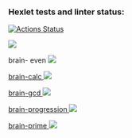 ### Hexlet tests and linter status:
[![Actions Status](https://github.com/EagIe0wI/frontend-project-44/workflows/hexlet-check/badge.svg)](https://github.com/EagIe0wI/frontend-project-44/actions)

<a href="https://codeclimate.com/github/EagIe0wI/frontend-project-44/maintainability"><img src="https://api.codeclimate.com/v1/badges/c3cc8fae09ecf07177e3/maintainability" /></a>

brain- even
<a href=https://asciinema.org/a/x8dhYCo80mnTgEEucPnwbZkLS><img src=https://asciinema.org/a/x8dhYCo80mnTgEEucPnwbZkLS>

brain-calc
<a href=https://asciinema.org/a/xFKb6seYl3WUJBsOxgJcRQj7p><img src=https://asciinema.org/a/xFKb6seYl3WUJBsOxgJcRQj7p>

brain-gcd
<a href=https://asciinema.org/a/Ru6vLLPzoXTUyqx3ytYc5GTlX><img src=ttps://asciinema.org/a/Ru6vLLPzoXTUyqx3ytYc5GTlX>

brain-progression
<a href=https://asciinema.org/a/80awKBH7jePZie7xS0hzcphvy><img src=https://asciinema.org/a/80awKBH7jePZie7xS0hzcphvy>

brain-prime
<a href=https://asciinema.org/a/maF1aufShu2GquBICXn9FbDDQ><img src=https://asciinema.org/a/maF1aufShu2GquBICXn9FbDDQ>